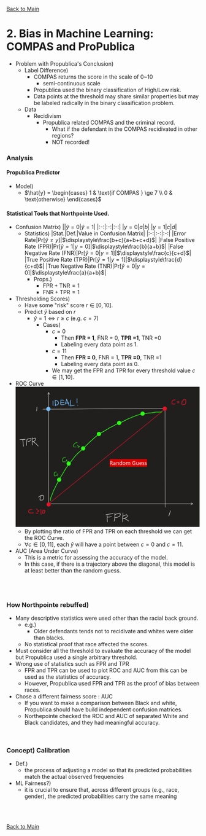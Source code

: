 [Back to Main](../main.md)

# 2. Bias in Machine Learning: COMPAS and ProPublica

- Problem with Propublica's Conclusion)
  - Label Difference)
    - COMPAS returns the score in the scale of 0~10
      - semi-continuous scale
    - Propublica used the binary classification of High/Low risk.
    - Data points at the threshold may share similar properties but may be labeled radically in the binary classification problem.
  - Data
    - Recidivism
      - Propublica related COMPAS and the criminal record.
        - What if the defendant in the COMPAS recidivated in other regions? 
        - NOT recorded!

### Analysis
#### Propublica Predictor
- Model)
  - $`\hat{y} = \begin{cases}
    1 & \text{if COMPAS } \ge 7 \\ 0 & \text{otherwise}
  \end{cases}`$

#### Statistical Tools that Northpointe Used.
- Confusion Matrix)
  ||$`\hat{y}=0`$|$`\hat{y}=1`$|
  |:-:|:-:|:-:|
  |$`y=0`$|$`a`$|$`b`$|
  |$`y=1`$|$`c`$|$`d`$|
  - Statistics)
    |Stat.|Def.|Value in Confusion Matrix|
    |:-:|:-:|:-:|
    |Error Rate|$`\text{Pr}[\hat{y}\ne y]`$|$`\displaystyle\frac{b+c}{a+b+c+d}`$|
    |False Positive Rate ($`\text{FPR}`$)|$`\text{Pr}[\hat{y} = 1 \vert y=0]`$|$`\displaystyle\frac{b}{a+b}`$|
    |False Negative Rate ($`\text{FNR}`$)|$`\text{Pr}[\hat{y} = 0 \vert y=1]`$|$`\displaystyle\frac{c}{c+d}`$|
    |True Positive Rate ($`\text{TPR}`$)|$`\text{Pr}[\hat{y} = 1 \vert y=1]`$|$`\displaystyle\frac{d}{c+d}`$|
    |True Negative Rate ($`\text{TNR}`$)|$`\text{Pr}[\hat{y} = 0 \vert y=0]`$|$`\displaystyle\frac{a}{a+b}`$|
    - Props.)
      - $`\text{FPR} + \text{TNR} = 1`$
      - $`\text{FNR} + \text{TPR} = 1`$
- Thresholding Scores)
  - Have some "risk" score $`r \in [0, 10]`$.
  - Predict $`\hat{y}`$ based on $`r`$
    - $`\hat{y}=1 \Leftrightarrow r\ge c \; (\text{e.g. } c= 7)`$
      - Cases)
        - $`c = 0`$
          - Then **FPR = 1**, FNR = 0, **TPR =1**, TNR =0
          - Labeling every data point as 1.
        - $`c=11`$
          - Then **FPR = 0**, FNR = 1, **TPR =0**, TNR =1
          - Labeling every data point as 0.
        - We may get the FPR and TPR for every threshold value $`c\in [1, 10]`$.
- ROC Curve    
  ![](../images/02_001.png)
  - By plotting the ratio of FPR and TPR on each threshold we can get the ROC Curve.
  - $`\forall c \in [0, 11]`$, each $`\hat{y}`$ will have a point between $`c=0`$ and $`c=11`$.
- AUC (Area Under Curve)
  - This is a metric for assessing the accuracy of the model.
  - In this case, if there is a trajectory above the diagonal, this model is at least better than the random guess.

<br><br>

### How Northpointe rebuffed)
- Many descriptive statistics were used other than the racial back ground.
  - e.g.)
    - Older defendants tends not to recidivate and whites were older than blacks.
  - No statistical proof that race affected the scores.
- Must consider all the threshold to evaluate the accuracy of the model but Propublica used a single arbitrary threshold.
- Wrong use of statistics such as FPR and TPR
  - FPR and TPR can be used to plot ROC and AUC from this can be used as the statistics of accuracy.
  - However, Propublica used FPR and TPR as the proof of bias between races.
- Chose a different fairness score : AUC
  - If you want to make a comparison between Black and white, Propublica should have build independent confusion matrices.
  - Northepointe checked the ROC and AUC of separated White and Black candidates, and they had meaningful accuracy.

<br>

### Concept) Calibration
- Def.)
  - the process of adjusting a model so that its predicted probabilities match the actual observed frequencies
- ML Fairness?)
  - it is crucial to ensure that, across different groups (e.g., race, gender), the predicted probabilities carry the same meaning



<br><br>

[Back to Main](../main.md)